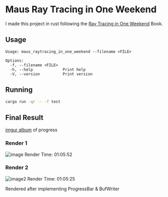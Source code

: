# Maus Ray Tracing in One Weekend

I made this project in rust following the [Ray Tracing in One Weekend](https://raytracing.github.io/books/RayTracingInOneWeekend.html) Book. 

## Usage
```
Usage: maus_raytracing_in_one_weekend --filename <FILE>

Options:
  -f, --filename <FILE>
  -h, --help             Print help
  -V, --version          Print version
```

## Running
```sh
cargo run -qr -- -f test
```

## Final Result

[imgur album](https://imgur.com/a/2y72Qfw) of progress

### Render 1
![image](https://user-images.githubusercontent.com/22963960/213843837-10c3e9ac-0f75-432e-a8ee-a5859ffe80f5.jpg)
Render Time: 01:05:52

### Render 2
![image2](https://user-images.githubusercontent.com/22963960/230586425-9e2613e6-2b09-4a97-b9f2-9911e8e9212e.jpg)
Render Time: 01:05:25

Rendered after implementing ProgressBar & BufWriter
